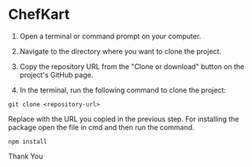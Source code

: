 # ChefKart

1. Open a terminal or command prompt on your computer.

2. Navigate to the directory where you want to clone the project.

3. Copy the repository URL from the "Clone or download" button on the project's GitHub page.

4. In the terminal, run the following command to clone the project:
```
git clone <repository-url>
```
Replace <repository-url> with the URL you copied in the previous step. 
For installing the package open the file in cmd and then run the command.
```
npm install
```
Thank You

